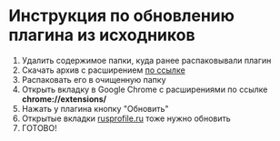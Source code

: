 # Инструкция по обновлению плагина из исходников

1. Удалить содержимое папки, куда ранее распаковывали плагин
1. Скачать архив с расширением [по ссылке](https://github.com/TemanKirillov/rusprofile_extention/archive/refs/heads/master.zip)
1. Распаковать его в очищенную папку
1. Открыть вкладку в Google Chrome с расширениями по ссылке **chrome://extensions/**
1. Нажать у плагина кнопку "Обновить"
1. Открытые вкладки [rusprofile.ru](https://www.rusprofile.ru/) тоже нужно обновить
1. ГОТОВО!